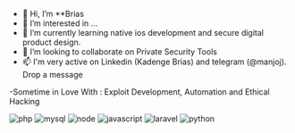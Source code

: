 
- 👋 Hi, I’m **Brias
- 👀 I’m interested in ...
- 🌱 I’m currently learning native ios development and secure digital product design.
- 💞️ I’m looking to collaborate on Private Security Tools
- 📫 I'm very active on Linkedin (Kadenge Brias) and telegram (@manjoj). Drop a message

-Sometime in Love With : Exploit Development, Automation and Ethical Hacking

<!---
briasbk/briasbk is a ✨ special ✨ repository because its `README.md` (this file) appears on your GitHub profile.
You can click the Preview link to take a look at your changes.
--->

![php](https://user-images.githubusercontent.com/69843805/146372687-8a63152d-3c64-4468-97fe-208bde4c6316.png)
![mysql](https://user-images.githubusercontent.com/69843805/146372684-1577fbb4-d3a1-4839-b8e8-0240278ee669.png)
![node](https://user-images.githubusercontent.com/69843805/146372681-bf670816-8177-4241-9932-e27accb42c5b.png)
![javascript](https://user-images.githubusercontent.com/69843805/146372670-13831996-56c9-4ec6-83db-ebd4111e4bb8.png)
![laravel](https://user-images.githubusercontent.com/69843805/146372677-c99dcc70-e93f-4989-b572-36d53e5fd80b.png)
![python](https://user-images.githubusercontent.com/69843805/146372679-cac4e214-318f-4ba3-8ef9-f7f973b56fd2.png)
